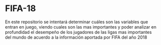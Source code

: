# FIFA-18
En este repositorio se intentará determinar cuáles son las variables que entran en juego, viendo cuales son las mas importantes y poder analizar en profundidad el desempeño de los jugadores de las ligas mas importantes del mundo de acuerdo a la información aportada por FIFA del año 2018
